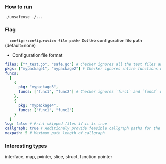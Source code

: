 ### How to run

`./unsafeuse ./...`

### Flag
`--config=<configuration file path>` Set the configuration file path (default=none)

- Configuration file format
```yaml
files: ["*_test.go", "safe.go"] # Checker ignores all the test files and `safe.go`
pkgs: ["mypackage1", "mypackage2"] # Checker ignores entire functions under the `mypackage1` and `mypackage2`
funcs:
  [
    {
      pkg: "mypackage3",
      funcs: ["func1", "func2"] # Checker ignores `func1` and `func2` under the package `mypackage3`
    },
    {
      pkg: "mypackage4",
      funcs: ["func1", "func2"]
    }
  ]
log: false # Print skipped files if it is true
callgraph: true # Additionaly provide feasible callgraph paths for the reported violations
maxpath: 5 # Maximum path length of callgraph
```

### Interesting types
interface, map, pointer, slice, struct, function pointer

